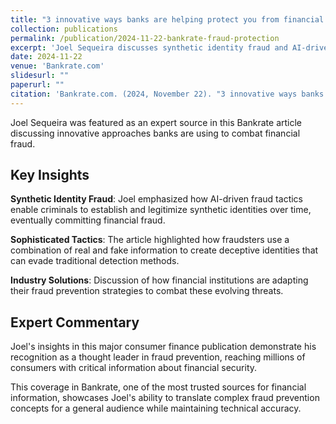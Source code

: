 ```yaml
---
title: "3 innovative ways banks are helping protect you from financial fraud"
collection: publications
permalink: /publication/2024-11-22-bankrate-fraud-protection
excerpt: 'Joel Sequeira discusses synthetic identity fraud and AI-driven fraud tactics, emphasizing how criminals establish and legitimize synthetic identities over time.'
date: 2024-11-22
venue: 'Bankrate.com'
slidesurl: ""
paperurl: ""
citation: 'Bankrate.com. (2024, November 22). "3 innovative ways banks are helping protect you from financial fraud." <i>Bankrate</i>.'
---
```


Joel Sequeira was featured as an expert source in this Bankrate article discussing innovative approaches banks are using to combat financial fraud.

## Key Insights

**Synthetic Identity Fraud**: Joel emphasized how AI-driven fraud tactics enable criminals to establish and legitimize synthetic identities over time, eventually committing financial fraud.

**Sophisticated Tactics**: The article highlighted how fraudsters use a combination of real and fake information to create deceptive identities that can evade traditional detection methods.

**Industry Solutions**: Discussion of how financial institutions are adapting their fraud prevention strategies to combat these evolving threats.

## Expert Commentary

Joel's insights in this major consumer finance publication demonstrate his recognition as a thought leader in fraud prevention, reaching millions of consumers with critical information about financial security.

This coverage in Bankrate, one of the most trusted sources for financial information, showcases Joel's ability to translate complex fraud prevention concepts for a general audience while maintaining technical accuracy.